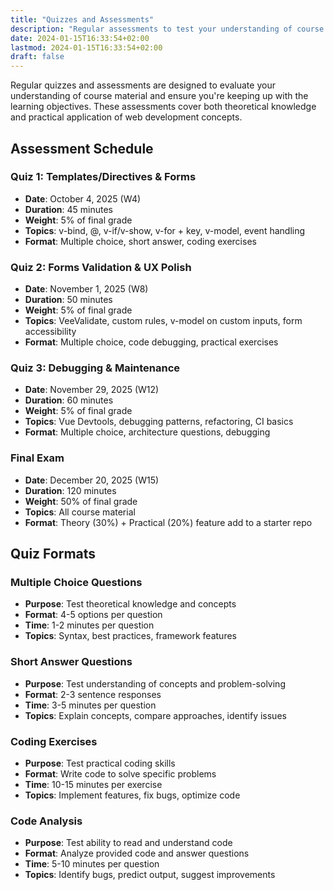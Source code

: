 ```yaml
---
title: "Quizzes and Assessments"
description: "Regular assessments to test your understanding of course material"
date: 2024-01-15T16:33:54+02:00
lastmod: 2024-01-15T16:33:54+02:00
draft: false
---
```




Regular quizzes and assessments are designed to evaluate your understanding of course material and ensure you're keeping up with the learning objectives. These assessments cover both theoretical knowledge and practical application of web development concepts.

## Assessment Schedule

### Quiz 1: Templates/Directives & Forms
- **Date**: October 4, 2025 (W4)
- **Duration**: 45 minutes
- **Weight**: 5% of final grade
- **Topics**: v-bind, @, v-if/v-show, v-for + key, v-model, event handling
- **Format**: Multiple choice, short answer, coding exercises

### Quiz 2: Forms Validation & UX Polish
- **Date**: November 1, 2025 (W8)
- **Duration**: 50 minutes
- **Weight**: 5% of final grade
- **Topics**: VeeValidate, custom rules, v-model on custom inputs, form accessibility
- **Format**: Multiple choice, code debugging, practical exercises

### Quiz 3: Debugging & Maintenance
- **Date**: November 29, 2025 (W12)
- **Duration**: 60 minutes
- **Weight**: 5% of final grade
- **Topics**: Vue Devtools, debugging patterns, refactoring, CI basics
- **Format**: Multiple choice, architecture questions, debugging

### Final Exam
- **Date**: December 20, 2025 (W15)
- **Duration**: 120 minutes
- **Weight**: 50% of final grade
- **Topics**: All course material
- **Format**: Theory (30%) + Practical (20%) feature add to a starter repo

## Quiz Formats

### Multiple Choice Questions
- **Purpose**: Test theoretical knowledge and concepts
- **Format**: 4-5 options per question
- **Time**: 1-2 minutes per question
- **Topics**: Syntax, best practices, framework features

### Short Answer Questions
- **Purpose**: Test understanding of concepts and problem-solving
- **Format**: 2-3 sentence responses
- **Time**: 3-5 minutes per question
- **Topics**: Explain concepts, compare approaches, identify issues

### Coding Exercises
- **Purpose**: Test practical coding skills
- **Format**: Write code to solve specific problems
- **Time**: 10-15 minutes per exercise
- **Topics**: Implement features, fix bugs, optimize code

### Code Analysis
- **Purpose**: Test ability to read and understand code
- **Format**: Analyze provided code and answer questions
- **Time**: 5-10 minutes per question
- **Topics**: Identify bugs, predict output, suggest improvements

